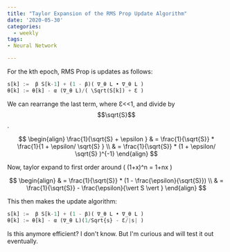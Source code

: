 ```yaml
---
title: "Taylor Expansion of the RMS Prop Update Algorithm"
date: '2020-05-30'
categories:
  - weekly
tags:
- Neural Network

---
```

For the kth epoch, RMS Prop is updates as follows:

```python
s[k] :=  β S[k-1] + (1 - β)( ∇_θ L • ∇_θ L )
θ[k] := θ[k] - α (∇_θ L)/( \Sqrt(S[k]) + Ɛ )
```

We can rearrange the last term, where Ɛ<<1, and divide by $$\sqrt{S}$$.

$$
\begin{align}
\frac{1}{\sqrt{S} + \epsilon } & = \frac{1}{\sqrt{S}} * \frac{1}{1 + \epsilon/ \sqrt{S} } \\
& = \frac{1}{\sqrt{S}} * (1 + \epsilon/ \sqrt{S} )^{-1} 
\end{align}
$$

Now, taylor expand to first order around \( (1+x)^n = 1+nx \)

$$
\begin{align}
& = \frac{1}{\sqrt{S}} * (1 - \frac{\epsilon}{\sqrt{S}}) \\
& = \frac{1}{\sqrt{S}} - \frac{\epsilon}{\vert S \vert }
\end{align}
$$

This then makes the update algorithm: 

```python
s[k] :=  β S[k-1] + (1 - β)( ∇_θ L • ∇_θ L )
θ[k] := θ[k] - α (∇_θ L)(1/Sqrt{s} - Ɛ/|s| )
```

Is this anymore efficient? I don't know. But I'm curious and will test it out eventually.

